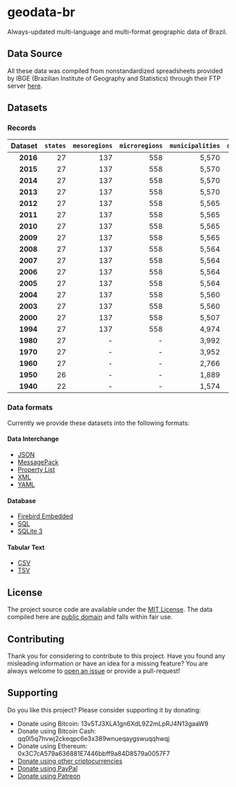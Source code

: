 # geodata-br

Always-updated multi-language and multi-format geographic data of Brazil.

## Data Source

All these data was compiled from nonstandardized spreadsheets provided by IBGE (Brazilian Institute of Geography and Statistics) through their FTP server [here](http://geoftp.ibge.gov.br/organizacao_do_territorio/estrutura_territorial/divisao_territorial/).

## Datasets

### Records

|  Dataset | `states` | `mesoregions` | `microregions` | `municipalities` | `districts` | `subdistricts` |
| --------:| --------:| -------------:| --------------:| ----------------:| -----------:| --------------:|
| **2016** |       27 |           137 |            558 |            5,570 |      10,434 |            800 |
| **2015** |       27 |           137 |            558 |            5,570 |      10,424 |            800 |
| **2014** |       27 |           137 |            558 |            5,570 |      10,351 |            664 |
| **2013** |       27 |           137 |            558 |            5,570 |      10,302 |            662 |
| **2012** |       27 |           137 |            558 |            5,565 |           - |              - |
| **2011** |       27 |           137 |            558 |            5,565 |           - |              - |
| **2010** |       27 |           137 |            558 |            5,565 |           - |              - |
| **2009** |       27 |           137 |            558 |            5,565 |      10,155 |            489 |
| **2008** |       27 |           137 |            558 |            5,564 |      10,104 |            471 |
| **2007** |       27 |           137 |            558 |            5,564 |      10,090 |            471 |
| **2006** |       27 |           137 |            558 |            5,564 |      10,031 |            449 |
| **2005** |       27 |           137 |            558 |            5,564 |      10,001 |            413 |
| **2004** |       27 |           137 |            558 |            5,560 |       9,947 |            413 |
| **2003** |       27 |           137 |            558 |            5,560 |       9,927 |            405 |
| **2000** |       27 |           137 |            558 |            5,507 |       9,849 |            404 |
| **1994** |       27 |           137 |            558 |            4,974 |       9,241 |            155 |
| **1980** |       27 |             - |              - |            3,992 |           - |              - |
| **1970** |       27 |             - |              - |            3,952 |           - |              - |
| **1960** |       27 |             - |              - |            2,766 |           - |              - |
| **1950** |       26 |             - |              - |            1,889 |           - |              - |
| **1940** |       22 |             - |              - |            1,574 |           - |              - |

### Data formats

Currently we provide these datasets into the following formats:

#### Data Interchange

* [JSON](https://en.wikipedia.org/wiki/JSON)
* [MessagePack](https://en.wikipedia.org/wiki/MessagePack)
* [Property List](https://en.wikipedia.org/wiki/Property_list)
* [XML](https://en.wikipedia.org/wiki/XML)
* [YAML](https://en.wikipedia.org/wiki/YAML)

#### Database

* [Firebird Embedded](https://en.wikipedia.org/wiki/Embedded_database#Firebird_Embedded)
* [SQL](https://en.wikipedia.org/wiki/SQL)
* [SQLite 3](https://en.wikipedia.org/wiki/SQLite)

#### Tabular Text

* [CSV](https://en.wikipedia.org/wiki/Comma-separated_values)
* [TSV](https://en.wikipedia.org/wiki/Tab-separated_values)

## License

The project source code are available under the [MIT License](src/LICENSE). The data compiled here are [public domain](data/LICENSE) and falls within fair use.

## Contributing

Thank you for considering to contribute to this project. Have you found any misleading information or have an idea for a missing feature? You are always welcome to [open an issue](https://github.com/paulofreitas/geodata-br/issues) or provide a pull-request!

## Supporting

Do you like this project? Please consider supporting it by donating:

- Donate using Bitcoin: 13v5TJ3XLA1gn6XdL9Z2mLpRJ4N13gaaW9
- Donate using Bitcoin Cash: qq0l5q7hvwj2ckeqpc6e3x389wnueqaygswuqqhwqj
- Donate using Ethereum: 0x3C7cA579a636881E7446bbff9a84D8579a0057F7
- [Donate using other criptocurrencies](https://shapeshift.io/shifty.html?destination=13v5TJ3XLA1gn6XdL9Z2mLpRJ4N13gaaW9&output=BTC)
- [Donate using PayPal](https://www.paypal.com/cgi-bin/webscr?cmd=_s-xclick&hosted_button_id=HZ6JYNLYX3P7Y)
- [Donate using Patreon](https://www.patreon.com/paulofreitas)